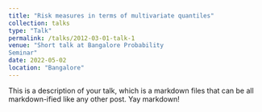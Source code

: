 ```yaml
---
title: "Risk measures in terms of multivariate quantiles"
collection: talks
type: "Talk"
permalink: /talks/2012-03-01-talk-1
venue: "Short talk at Bangalore Probability
Seminar"
date: 2022-05-02
location: "Bangalore"
---
```


This is a description of your talk, which is a markdown files that can be all markdown-ified like any other post. Yay markdown!
